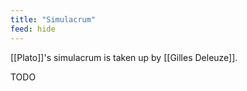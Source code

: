 ```yaml
---
title: "Simulacrum"
feed: hide
---
```


[[Plato]]'s simulacrum is taken up by [[Gilles Deleuze]]. 

TODO